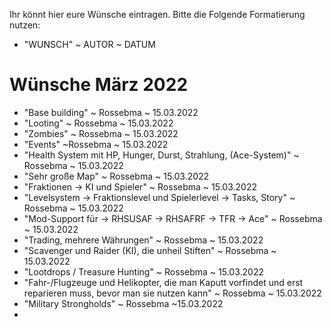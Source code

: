 Ihr könnt hier eure Wünsche eintragen. Bitte die Folgende Formatierung nutzen:

- "WUNSCH" ~ AUTOR ~ DATUM

<h1>Wünsche März 2022</h1>

- "Base building" ~ Rossebma ~ 15.03.2022
- "Looting" ~ Rossebma ~ 15.03.2022
- "Zombies" ~ Rossebma ~ 15.03.2022
- "Events" ~Rossebma ~ 15.03.2022
- "Health System mit HP, Hunger, Durst, Strahlung, (Ace-System)" ~ Rossebma ~ 15.03.2022
- "Sehr große Map" ~ Rossebma ~ 15.03.2022
- "Fraktionen -> KI und Spieler" ~ Rossebma ~ 15.03.2022
- "Levelsystem -> Fraktionslevel und Spielerlevel
               -> Tasks, Story" ~ Rossebma ~ 15.03.2022
- "Mod-Support für -> RHSUSAF
                   -> RHSAFRF
                   -> TFR
                   -> Ace" ~ Rossebma ~ 15.03.2022
- "Trading, mehrere Währungen" ~ Rossebma ~ 15.03.2022
- "Scavenger und Raider (KI), die unheil Stiften" ~ Rossebma ~ 15.03.2022
- "Lootdrops / Treasure Hunting" ~ Rossebma ~ 15.03.2022
- "Fahr-/Flugzeuge und Helikopter, die man Kaputt vorfindet und erst reparieren muss, bevor man sie nutzen kann" ~ Rossebma ~ 15.03.2022
- "Military Strongholds" ~ Rossebma ~15.03.2022
- 
